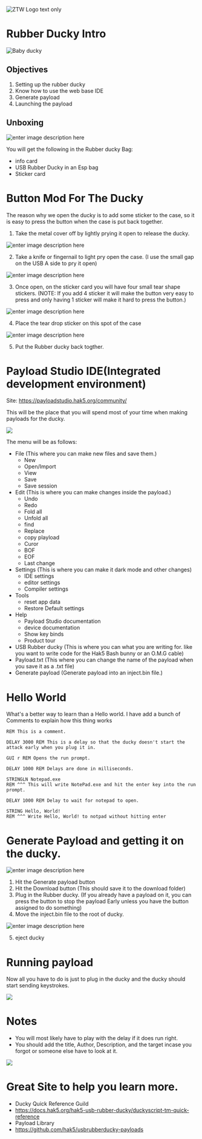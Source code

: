 ![ZTW Logo text only](../Assets/ZTW_Logos_Text_only_light_wo_TL_500x185.png)

# Rubber Ducky Intro

![Baby ducky](../Assets/Intro_to_Rubber_ducky/baby_ducky_200x200.png)

## Objectives 

1. Setting up the rubber ducky
2. Know how to use the web base IDE
3. Generate payload 
4. Launching the payload

## Unboxing

![enter image description here](../Assets/Intro_to_Rubber_ducky/Screenshot_2024-01-26_150431.png)

You will get the following in the Rubber ducky Bag:

- info card
- USB Rubber Ducky in an Esp bag
- Sticker card

# Button Mod For The Ducky

The reason why we open the ducky is to add some sticker to the case, so it is
easy to press the button when the case is put back together.

1. Take the metal cover off by lightly prying it open to release the ducky.

![enter image description here](../Assets/Intro_to_Rubber_ducky/Screenshot_2024-01-26_150513.png)

2. Take a knife or fingernail to light pry open the case. (I use the small gap
   on the USB A side to pry it open)

![enter image description here](../Assets/Intro_to_Rubber_ducky/Screenshot_2024-01-26_150500.png)

3. Once open, on the sticker card you will have four small tear shape stickers.
   (NOTE: If you add 4 sticker it will make the button very easy to press and
   only having 1 sticker will make it hard to press the button.)

![enter image description here](../Assets/Intro_to_Rubber_ducky/Screenshot_2024-01-26_150538.png)

4. Place the tear drop sticker on this spot of the case

![enter image description here](../Assets/Intro_to_Rubber_ducky/Screenshot_2024-01-26_150558.png)

5. Put the Rubber ducky back togther.


# Payload Studio IDE(Integrated development environment)
Site: https://payloadstudio.hak5.org/community/

This will be the place that you will spend most of your time when making payloads for the ducky.

![](../Assets/Intro_to_Rubber_ducky/Screenshot_2024-01-26_151743.png)

The menu will be as follows:

- File (This where you can make new files and save them.)
  -	New
  - Open/Import
  - View
  - Save
  - Save session
- Edit (This is where you can make changes inside the payload.)
	- Undo
	- Redo
	- Fold all
	- Unfold all
	- find
	- Replace
	- copy playload
	- Curor
	- BOF
	- EOF
	- Last change
- Settings (This is where you can make it dark mode and other changes)
	- IDE settings
	- editor settings
	- Compiler settings
- Tools
	- reset app data
	- Restore Default settings
- Help
	- Payload Studio documentation
	- device documentation
	- Show key binds
	- Product tour
- USB Rubber ducky (This is where you can what you are writing for. like you
  want to write code for the Hak5 Bash bunny or an O.M.G cable)
- Payload.txt (This where you can change the name of the payload when you save
  it as a .txt file)
- Generate payload (Generate payload into an inject.bin file.)

# Hello World

What's a better way to learn than a Hello world.
I have add a bunch of Comments to explain how this thing works

~~~
REM This is a comment.

DELAY 3000 REM This is a delay so that the ducky doesn't start the attack early when you plug it in.

GUI r REM Opens the run prompt.

DELAY 1000 REM Delays are done in milliseconds.

STRINGLN Notepad.exe
REM ^^^ This will write NotePad.exe and hit the enter key into the run prompt.

DELAY 1000 REM Delay to wait for notepad to open.

STRING Hello, World!
REM ^^^ Write Hello, World! to notpad without hitting enter
~~~

# Generate Payload and getting it on the ducky.

![enter image description here](../Assets/Intro_to_Rubber_ducky/Screenshot_2024-02-06_081328.png)

1. Hit the Generate payload button
2. Hit the Download button (This should save it to the download folder)
3. Plug in the Rubber ducky. (If you already have a payload on it, you can
   press the button to stop the payload Early unless you have the button
   assigned to do something)
4. Move the inject.bin file to the root of ducky.

![enter image description here](../Assets/Intro_to_Rubber_ducky/Screenshot_2024-01-26_150707.png)

5. eject ducky

# Running payload

Now all you have to do is just to plug in the ducky and the ducky should start
sending keystrokes.

![](../Assets/Intro_to_Rubber_ducky/Screenshot_2024-01-26_150640.png)

# Notes
- You will most likely have to play with the delay if it does run right.
- You should add the title, Author, Description, and the target incase you
  forgot or someone else have to look at it.

![](../Assets/Intro_to_Rubber_ducky/Screenshot_2024-01-26_155329.png)

# Great Site to help you learn more.

* Ducky Quick Reference Guild
* https://docs.hak5.org/hak5-usb-rubber-ducky/duckyscript-tm-quick-reference
* Payload Library
* https://github.com/hak5/usbrubberducky-payloads
